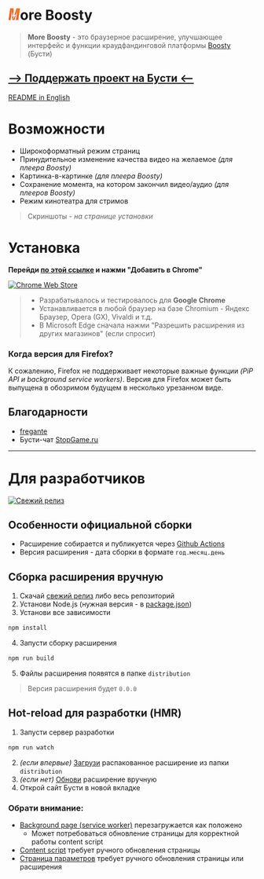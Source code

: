 # ![logo](source/assets/icon24.png)ore Boosty

> **More Boosty** - это браузерное расширение, улучшающее интерфейс и функции краудфандинговой платформы [Boosty](https://boosty.to) (Бусти)

## [--> Поддержать проект на Бусти <--](https://boosty.to/cjmaxik)
[README in English](./README-EN.md)

# Возможности
* Широкоформатный режим страниц
* Принудительное изменение качества видео на желаемое *(для плеера Boosty)*
* Картинка-в-картинке *(для плеера Boosty)*
* Сохранение момента, на котором закончил видео/аудио *(для плееров Boosty)*
* Режим кинотеатра для стримов

> Скриншоты - *на странице установки*

# Установка
**Перейди [по этой ссылке][1] и нажми "Добавить в Chrome"**

[![Chrome Web Store](https://img.shields.io/chrome-web-store/v/kpcbalinpdhnlgonfoflhflnfgcbffbl?color=red&label=%D0%B0%D0%BA%D1%82%D1%83%D0%B0%D0%BB%D1%8C%D0%BD%D0%B0%D1%8F%20%D0%B2%D0%B5%D1%80%D1%81%D0%B8%D1%8F&logo=google-chrome&logoColor=red&style=for-the-badge)][1]

> - Разрабатывалось и тестировалось для **Google Chrome**
> - Устанавливается в любой браузер на базе Chromium - Яндекс Браузер, Opera (GX), Vivaldi и т.д.
> - В Microsoft Edge сначала нажми "Разрешить расширения из других магазинов" (если спросит)


### Когда версия для Firefox?
К сожалению, Firefox не поддерживает некоторые важные функции *(PiP API и background service workers)*. Версия для Firefox может быть выпущена в обозримом будущем в несколько урезанном виде.

## Благодарности
- [fregante](https://github.com/fregante)
- Бусти-чат [StopGame.ru](https://boosty.to/stopgame)

---

# Для разработчиков

[![Свежий релиз](https://img.shields.io/github/v/release/cjmaxik/more-boosty?label=%D1%81%D0%B2%D0%B5%D0%B6%D0%B8%D0%B9%20%D1%80%D0%B5%D0%BB%D0%B8%D0%B7&logo=github&style=for-the-badge)][2]

## Особенности официальной сборки
- Расширение собирается и публикуется через [Github Actions](./.github/workflows/release.yml)
- Версия расширения - дата сборки в формате `год.месяц.день`

## Сборка расширения вручную 
1. Скачай [свежий релиз](https://github.com/cjmaxik/more-boosty/releases) либо весь репозиторий
2. Установи Node.js (нужная версия - в [package.json](./package.json))
3. Установи все зависимости
```js
npm install
```
4. Запусти сборку расширения
```js
npm run build
```
5. Файлы расширения появятся в папке `distribution`

> Версия расширения будет `0.0.0`

## Hot-reload для разработки (HMR)
1. Запусти сервер разработки
```js
npm run watch
```
2. *(если впервые)* [Загрузи](https://developer.chrome.com/docs/extensions/mv3/getstarted/development-basics/#load-unpacked) распакованное расширение из папки `distribution`
3. *(если нет)* [Обнови](https://developer.chrome.com/docs/extensions/mv3/getstarted/development-basics/#reload) расширение вручную
4. Открой сайт Бусти в новой вкладке

### Обрати внимание:
- [Background page (service worker)](./source/background/background.js) перезагружается как положено
    - Может потребоваться обновление страницы для корректной работы content script
- [Content script](./source/content/content.js) требует ручного обновления страницы
- [Страница параметров](./source/options/options.html) требует ручного обновления страницы или расширения

[1]: https://chrome.google.com/webstore/detail/more-boosty/kpcbalinpdhnlgonfoflhflnfgcbffbl
[2]: https://github.com/cjmaxik/more-boosty/releases